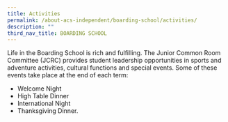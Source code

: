 ```yaml
---
title: Activities
permalink: /about-acs-independent/boarding-school/activities/
description: ""
third_nav_title: BOARDING SCHOOL
---
```

Life in the Boarding School is rich and fulfilling. The Junior Common Room Committee (JCRC) provides student leadership opportunities in sports and adventure activities, cultural functions and special events. Some of these events take place at the end of each term:

*   Welcome Night
*   High Table Dinner
*   International Night
*   Thanksgiving Dinner.